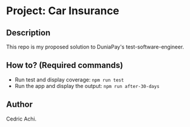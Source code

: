 # Project: Car Insurance

## Description

This repo is my proposed solution to DuniaPay's test-software-engineer.

## How to? (Required commands)

- Run test and display coverage: `npm run test`
- Run the app and display the output: `npm run after-30-days`

## Author

Cedric Achi.
